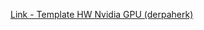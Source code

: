 [Link - Template HW Nvidia GPU (derpaherk)](https://github.com/derpaherk/Zabbix-GPU-Monitoring/tree/master/Nvidia%20GPU)
